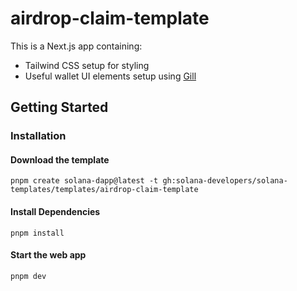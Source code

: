 # airdrop-claim-template

This is a Next.js app containing:

- Tailwind CSS setup for styling
- Useful wallet UI elements setup using [Gill](https://gill.site/)

## Getting Started

### Installation

#### Download the template

```shell
pnpm create solana-dapp@latest -t gh:solana-developers/solana-templates/templates/airdrop-claim-template
```

#### Install Dependencies

```shell
pnpm install
```

#### Start the web app

```shell
pnpm dev
```
